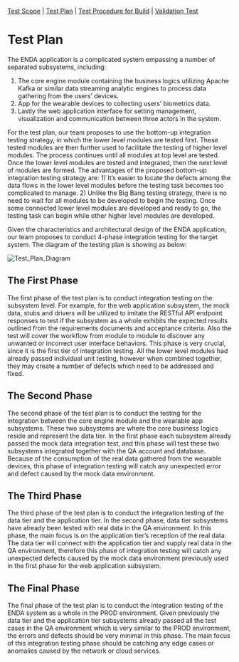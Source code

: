 [Test Scope](index.md) | [Test Plan](test_plan.md) | [Test Procedure for Build](test_procedure.md) | [Validation Test](validation_test.md)

# Test Plan

The ENDA application is a complicated system empassing a number of separated subsystems, including:

1. The core engine module containing the business logics utilizing Apache Kafka or similar data streaming analytic engines to process data gathering from the users’ devices.
2. App for the wearable devices to collecting users’ biometrics data.
3. Lastly the web application interface for setting management, visualization and communication between three actors in the system.

For the test plan, our team proposes to use the bottom-up integration testing strategy, in which the lower level modules are tested first. These tested modules are then further used to facilitate the testing of higher level modules. The process continues until all modules at top level are tested. Once the lower level modules are tested and integrated, then the next level of modules are formed. The advantages of the proposed bottom-up integration testing strategy are: 1) It’s easier to locate the defects among the data flows in the lower level modules before the testing task becomes too complicated to manage. 2) Unlike the Big Bang testing strategy, there is no need to wait for all modules to be developed to begin the testing. Once some connected lower level modules are developed and ready to go, the testing task can begin while other higher level modules are developed.

Given the characteristics and architectural design of the ENDA application, our team proposes to conduct 4-phase integration testing for the target system. The diagram of the testing plan is showing as below:

![Test_Plan_Diagram](https://user-images.githubusercontent.com/24898162/100957230-14be3980-34e8-11eb-8178-c0239afa87f0.png)

## The First Phase

The first phase of the test plan is to conduct integration testing on the subsystem level. For example, for the web application subsystem, the mock data, stubs and drivers will be utilized to imitate the RESTful API endpoint responses to test if the subsystem as a whole exhibits the expected results outlined from the requirements documents and acceptance criteria. Also the test will cover the workflow from module to module to discover any unwanted or incorrect user interface behaviors. This phase is very crucial, since it is the first tier of integration testing. All the lower level modules had already passed individual unit testing, however when combined together, they may create a number of defects which need to be addressed and fixed.

## The Second Phase

The second phase of the test plan is to conduct the testing for the integration between the core engine module and the wearable app subsystems. These two subsystems are where the core business logics reside and represent the data tier. In the first phase each subsystem already passed the mock data integration test, and this phase will test these two subsystems integrated together with the QA account and database. Because of the consumption of the real data gathered from the wearable devices, this phase of integration testing will catch any unexpected error and defect caused by the mock data environment.

## The Third Phase

The third phase of the test plan is to conduct the integration testing of the data tier and the application tier. In the second phase, data tier subsystems have already been tested with real data in the QA environment. In this phase, the main focus is on the application tier’s reception of the real data. The data tier will connect with the application tier and supply real data in the QA environment, therefore this phase of integration testing will catch any unexpected defects caused by the mock data environment previously used in the first phase for the web application subsystem.

## The Final Phase

The final phase of the test plan is to conduct the integration testing of the ENDA system as a whole in the PROD environment. Given previously the data tier and the application tier subsystems already passed all the test cases in the QA environment which is very similar to the PROD environment, the errors and defects should be very minimal in this phase. The main focus of this integration testing phase should be catching any edge cases or anomalies caused by the network or cloud services.
